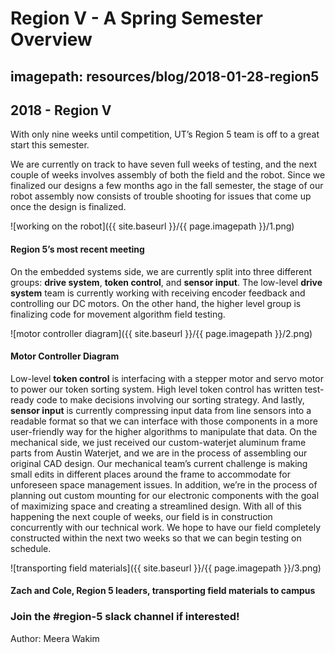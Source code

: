 # Region V - A Spring Semester Overview
## imagepath: resources/blog/2018-01-28-region5
## 2018 - Region V

With only nine weeks until competition, UT’s Region 5 team is off to a great start this semester.

We are currently on track to have seven full weeks of testing, and the next couple of weeks involves assembly of both the field and the robot. Since we finalized our designs a few months ago in the fall semester, the stage of our robot assembly now consists of trouble shooting for issues that come up once the design is finalized.

![working on the robot]({{ site.baseurl }}/{{ page.imagepath }}/1.png)
#### Region 5’s most recent meeting

On the embedded systems side, we are currently split into three different groups: **drive system**, **token control**, and **sensor input**. The low-level **drive system** team is currently working with receiving encoder feedback and controlling our DC motors. On the other hand, the higher level group is finalizing code for movement algorithm field testing. 

![motor controller diagram]({{ site.baseurl }}/{{ page.imagepath }}/2.png)
#### Motor Controller Diagram

Low-level **token control** is interfacing with a stepper motor and servo motor to power our token sorting system. High level token control has written test-ready code to make decisions involving our sorting strategy.
And lastly, **sensor input** is currently compressing input data from line sensors into a readable format so that we can interface with those components in a more user-friendly way for the higher algorithms to manipulate that data. 
On the mechanical side, we just received our custom-waterjet aluminum frame parts from Austin Waterjet, and we are in the process of assembling our original CAD design. Our mechanical team’s current challenge is making small edits in different places around the frame to accommodate for unforeseen space management issues. In addition, we’re in the process of planning out custom mounting for our electronic components with the goal of maximizing space and creating a streamlined design. 
With all of this happening the next couple of weeks, our field is in construction concurrently with our technical work. We hope to have our field completely constructed within the next two weeks so that we can begin testing on schedule. 

![transporting field materials]({{ site.baseurl }}/{{ page.imagepath }}/3.png)
#### Zach and Cole, Region 5 leaders, transporting field materials to campus

### Join the #region-5 slack channel if interested!

Author: Meera Wakim
